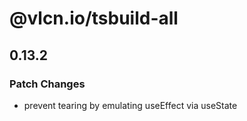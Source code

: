 # @vlcn.io/tsbuild-all

## 0.13.2

### Patch Changes

- prevent tearing by emulating useEffect via useState

